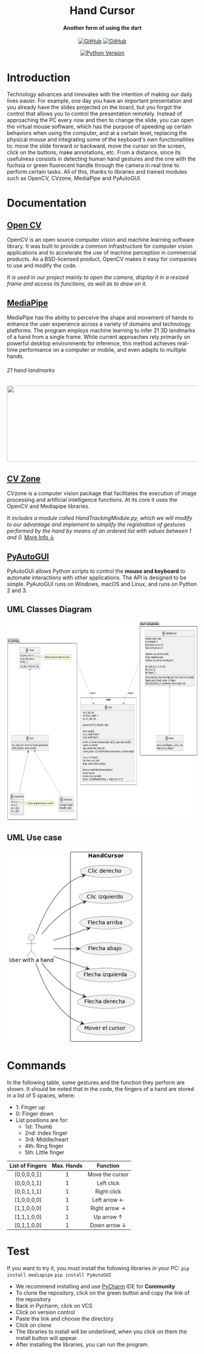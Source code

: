 <div align="center">
  <h1>
    Hand Cursor
  </h1>

  
   <h4>
     Another form of using the dart
   </h4>

 [![GitHub](https://img.shields.io/badge/by-Slrosales-red)](https://github.com/Slrosales)
 [![GitHub](https://img.shields.io/badge/by-JasonEstrada-green)](https://github.com/JasonEstrada)
 
  [![Python Version](https://img.shields.io/badge/python-%3E%3D3.10.4-blue)](https://www.python.org/downloads/release/python-3104/)
     
</div>

# Introduction

Technology advances and innovates with the intention of making our daily lives easier. For example, one day you have an important presentation and you already have the slides projected on the board, but you forgot the control that allows you to control the presentation remotely. Instead of approaching the PC every now and then to change the slide, you can open the virtual mouse software, which has the purpose of speeding up certain behaviors when using the computer, and at a certain level, replacing the physical mouse and integrating some of the keyboard's own functionalities to: move the slide forward or backward, move the cursor on the screen, click on the buttons, make annotations, etc. From a distance, since its usefulness consists in detecting human hand gestures and the one with the fuchsia or green fluorecent handle through the camera in real time to perform certain tasks. All of this, thanks to libraries and trained modules such as OpenCV, CVzone, MediaPipe and PyAutoGUI.

# Documentation

## [Open CV](https://opencv.org/about/)
OpenCV is an open source computer vision and machine learning software library. It was built to provide a common infrastructure for computer vision applications and to accelerate the use of machine perception in commercial products. As a BSD-licensed product, OpenCV makes it easy for companies to use and modify the code.

_It is used in our project mainly to open the camera, display it in a resized frame and access its functions, as well as to draw on it._

## [MediaPipe](https://google.github.io/mediapipe/solutions/hands)
MediaPipe has the ability to perceive the shape and movement of hands to enhance the user experience across a variety of domains and technology platforms. The program employs machine learning to infer 21 3D landmarks of a hand from a single frame. While current approaches rely primarily on powerful desktop environments for inference, this method achieves real-time performance on a computer or mobile, and even adapts to multiple hands.

###### 21 hand landmarks
<img src="https://google.github.io/mediapipe/images/mobile/hand_landmarks.png" width="600" height="200">

## [CV Zone](https://www.computervision.zone/)
CVzone is a computer vision package that facilitates the execution of image processing and artificial intelligence functions. At its core it uses the OpenCV and Mediapipe libraries.

_It includes a module called HandTrackingModule.py, which we will modify to our advantage and implement to simplify the registration of gestures performed by the hand by means of an ordered list with values between 1 and 0._ [More Info ↓](https://github.com/Slrosales/Vrtual-Mouse#commands)

## [PyAutoGUI](https://pyautogui.readthedocs.io/en/latest/)
PyAutoGUI allows Python scripts to control the **mouse and keyboard** to automate interactions with other applications. The API is designed to be simple. PyAutoGUI runs on Windows, macOS and Linux, and runs on Python 2 and 3.

## UML Classes Diagram
<img src="UML_Classes.png" width="891" height="526">

## UML Use case
<img src="UML_case_use.png" width="361" height="511">

# Commands

In the following table, some gestures and the function they perform are shown. It should be noted that in the code, the fingers of a hand are stored in a list of 5 spaces, where:
- 1: Finger up
- 0: Finger down
- List positions are for:
  - 1st: Thumb
  - 2nd: Index finger
  - 3rd: Middle/heart
  - 4th: Ring finger
  - 5th: Little finger

List of Fingers|Max. Hands|Function|
|:----:|:----:|:----:|
[0,0,0,0,1]|1|Move the cursor|
[0,0,0,1,1]|1|Left click|
[0,0,1,1,1]|1|Right click|
[1,0,0,0,0]|1|Left arrow ←|
[1,1,0,0,0]|1|Right arrow →|
[1,1,1,0,0]|1|Up arrow ↑|
[0,1,1,0,0]|1|Down arrow ↓|


# Test
If you want to try it, you must install the following libraries in your PC:
`pip install mediapipe`
`pip install PyAutoGUI`

+ We recommend installing and use [PyCharm](https://www.jetbrains.com/es-es/pycharm/download/#section=windows) IDE for **Community**
+ To clone the repository, click on the green button and copy the link of the repository
+ Back in Pycharm, click on VCS 
+ Click on version control
+ Paste the link and choose the directory
+ Click on clone
+ The libraries to install will be underlined, when you click on them the install button will appear.
+ After installing the libraries, you can run the program.




